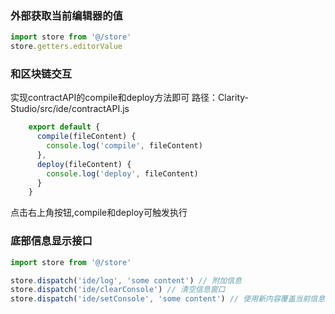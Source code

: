 
### 外部获取当前编辑器的值

```js
import store from '@/store'
store.getters.editorValue

```

### 和区块链交互


实现contractAPI的compile和deploy方法即可
路径：Clarity-Studio/src/ide/contractAPI.js
```js
    export default {
      compile(fileContent) {
        console.log('compile', fileContent)
      },
      deploy(fileContent) {
        console.log('deploy', fileContent)
      }
    }
```
点击右上角按钮,compile和deploy可触发执行

### 底部信息显示接口

```js
import store from '@/store'

store.dispatch('ide/log', 'some content') // 附加信息
store.dispatch('ide/clearConsole') // 清空信息窗口
store.dispatch('ide/setConsole', 'some content') // 使用新内容覆盖当前信息

```
